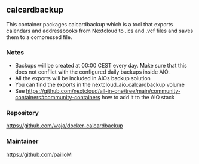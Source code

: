 ## calcardbackup  
This container packages calcardbackup which is a tool that exports calendars and addressbooks from Nextcloud to .ics and .vcf files and saves them to a compressed file.
  
### Notes  
- Backups will be created at 00:00 CEST every day. Make sure that this does not conflict with the configured daily backups inside AIO.
- All the exports will be included in AIOs backup solution
- You can find the exports in the nextcloud_aio_calcardbackup volume
- See https://github.com/nextcloud/all-in-one/tree/main/community-containers#community-containers how to add it to the AIO stack  
  
### Repository  
https://github.com/waja/docker-calcardbackup

### Maintainer
https://github.com/pailloM
  
